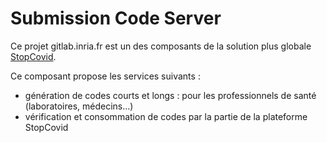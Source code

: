 # Submission Code Server

Ce projet gitlab.inria.fr est un des composants de la solution plus globale [StopCovid](https://gitlab.inria.fr/stopcovid19/accueil/-/blob/master/README.md).

Ce composant propose les services suivants :

- génération de codes courts et longs : pour les professionnels de santé (laboratoires, médecins...)
- vérification et consommation de codes par la partie de la plateforme StopCovid
